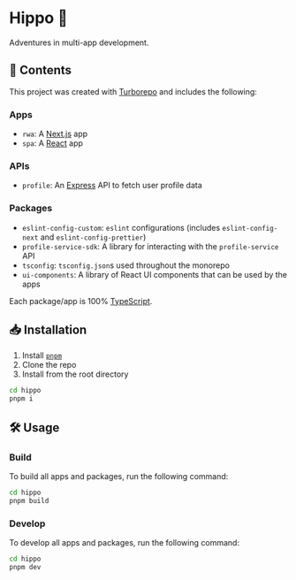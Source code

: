 # Hippo 🦛

Adventures in multi-app development.

## 📜 Contents

This project was created with [Turborepo](https://turbo.build/) and includes the following:

### Apps

- `rwa`: A [Next.js](https://nextjs.org/) app
- `spa`: A [React](https://react.dev/) app

### APIs

- `profile`: An [Express](https://expressjs.com/) API to fetch user profile data

### Packages

- `eslint-config-custom`: `eslint` configurations (includes `eslint-config-next` and `eslint-config-prettier`)
- `profile-service-sdk`: A library for interacting with the `profile-service` API
- `tsconfig`: `tsconfig.json`s used throughout the monorepo
- `ui-components`: A library of React UI components that can be used by the apps

Each package/app is 100% [TypeScript](https://www.typescriptlang.org/).

## 📥 Installation

1. Install [`pnpm`](https://pnpm.io/)
2. Clone the repo
3. Install from the root directory

```sh
cd hippo
pnpm i
```

## 🛠️ Usage

### Build

To build all apps and packages, run the following command:

```sh
cd hippo
pnpm build
```

### Develop

To develop all apps and packages, run the following command:

```sh
cd hippo
pnpm dev
```
